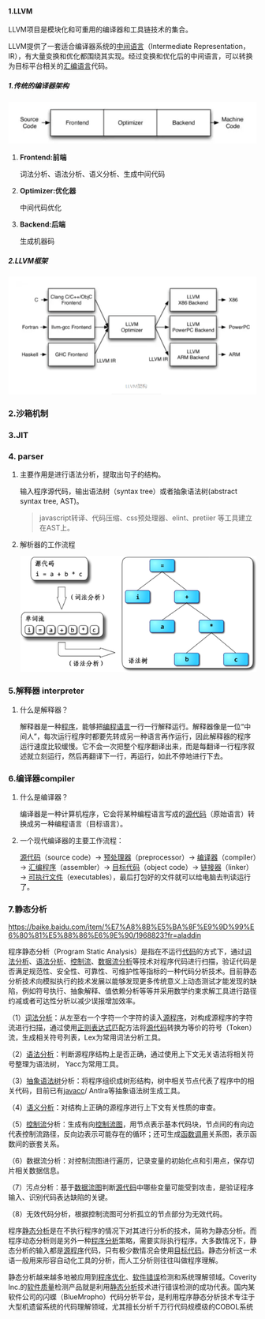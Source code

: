 #### 1.LLVM

LLVM项目是模块化和可重用的编译器和工具链技术的集合。

LLVM提供了一套适合编译器系统的[中间语言](https://zh.wikipedia.org/wiki/中間語言)（Intermediate Representation，IR），有大量变换和优化都围绕其实现。经过变换和优化后的中间语言，可以转换为目标平台相关的[汇编语言](https://zh.wikipedia.org/wiki/汇编语言)代码。

##### 1.传统的编译器架构

![image-20201211104959676](../image/image-20201211104959676.png)

1. **Frontend:前端**

   词法分析、语法分析、语义分析、生成中间代码

2. **Optimizer:优化器**

   中间代码优化

3. **Backend:后端**

   生成机器码

##### 2.LLVM框架

![image-20201211105155477](../image/image-20201211105155477.png)

### 2.沙箱机制

### 3.JIT

### 4. parser

1. 主要作用是进行语法分析，提取出句子的结构。

   输入程序源代码，输出语法树（syntax tree）或者抽象语法树(abstract syntax tree, AST)。

   > javascript转译、代码压缩、css预处理器、elint、pretiier 等工具建立在AST上。

2. 解析器的工作流程

   ![parser](../image/parser.png)

### 5.解释器 interpreter

1. 什么是解释器？

   解释器是一种[程序](https://zh.wikipedia.org/wiki/计算机程序)，能够把[编程语言](https://zh.wikipedia.org/wiki/程式語言)一行一行解释运行。解释器像是一位“中间人”，每次运行程序时都要先转成另一种语言再作运行，因此解释器的程序运行速度比较缓慢。它不会一次把整个程序翻译出来，而是每翻译一行程序叙述就立刻运行，然后再翻译下一行，再运行，如此不停地进行下去。



### 6.编译器compiler

1. 什么是编译器？

   编译器是一种计算机程序，它会将某种编程语言写成的[源代码](https://zh.wikipedia.org/wiki/原始碼)（原始语言）转换成另一种编程语言（目标语言）。

2. 一个现代编译器的主要工作流程：

   [源代码](https://zh.wikipedia.org/wiki/源代码)（source code）→ [预处理器](https://zh.wikipedia.org/wiki/预处理器)（preprocessor）→ [编译器](https://zh.wikipedia.org/wiki/编译器)（compiler）→ [汇编程序](https://zh.wikipedia.org/wiki/汇编程序)（assembler）→ [目标代码](https://zh.wikipedia.org/wiki/目标代码)（object code）→ [链接器](https://zh.wikipedia.org/wiki/链接器)（linker）→ [可执行文件](https://zh.wikipedia.org/wiki/執行檔)（executables），最后打包好的文件就可以给电脑去判读运行了。

### 7.静态分析

https://baike.baidu.com/item/%E7%A8%8B%E5%BA%8F%E9%9D%99%E6%80%81%E5%88%86%E6%9E%90/1968823?fr=aladdin

程序静态分析（Program Static Analysis）是指在不运行[代码](https://baike.baidu.com/item/代码/86048)的方式下，通过[词法分析](https://baike.baidu.com/item/词法分析/8853461)、[语法分析](https://baike.baidu.com/item/语法分析/8853407)、[控制流](https://baike.baidu.com/item/控制流/854473)、[数据流分析](https://baike.baidu.com/item/数据流分析/21496987)等技术对程序代码进行扫描，验证代码是否满足规范性、安全性、可靠性、可维护性等指标的一种代码分析技术。目前静态分析技术向模拟执行的技术发展以能够发现更多传统意义上动态测试才能发现的缺陷，例如符号执行、抽象解释、值依赖分析等等并采用数学约束求解工具进行路径约减或者可达性分析以减少误报增加效率。

（1）[词法分析](https://baike.baidu.com/item/词法分析)：从左至右一个字符一个字符的读入[源程序](https://baike.baidu.com/item/源程序)，对构成源程序的字符流进行扫描，通过使用[正则表达式](https://baike.baidu.com/item/正则表达式)匹配方法将[源代码](https://baike.baidu.com/item/源代码)转换为等价的符号（Token） 流，生成相关符号列表，Lex为常用词法分析工具。

（2）[语法分析](https://baike.baidu.com/item/语法分析)：判断源程序结构上是否正确，通过使用上下文无关语法将相关符号整理为语法树， Yacc为常用工具。

（3）[抽象语法树](https://baike.baidu.com/item/抽象语法树)分析：将程序组织成树形结构，树中相关节点代表了程序中的相关代码，目前已有[javacc](https://baike.baidu.com/item/javacc)/ Antlra等抽象语法树生成工具。

（4）[语义分析](https://baike.baidu.com/item/语义分析)：对结构上正确的源程序进行上下文有关性质的审查。

（5）[控制流](https://baike.baidu.com/item/控制流)分析：生成有向[控制流图](https://baike.baidu.com/item/控制流图)，用节点表示基本代码块，节点间的有向边代表控制流路径，反向边表示可能存在的循环；还可生成[函数调用](https://baike.baidu.com/item/函数调用)关系图，表示函数间的嵌套关系。

（6）数据流分析：对控制流图进行遍历，记录变量的初始化点和引用点，保存切片相关数据信息。

（7）污点分析：基于[数据流图](https://baike.baidu.com/item/数据流图)判断[源代码](https://baike.baidu.com/item/源代码)中哪些变量可能受到攻击，是验证程序输入、识别代码表达缺陷的关键。

（8）无效代码分析，根据控制流图可分析孤立的节点部分为无效代码。

程序[静态分析](https://baike.baidu.com/item/静态分析)是在不执行程序的情况下对其进行分析的技术，简称为静态分析。而程序动态分析则是另外一种[程序分析](https://baike.baidu.com/item/程序分析)策略，需要实际执行程序。大多数情况下，静态分析的输入都是[源程序](https://baike.baidu.com/item/源程序)代码，只有极少数情况会使用[目标代码](https://baike.baidu.com/item/目标代码)。静态分析这一术语一般用来形容自动化工具的分析，而人工分析则往往叫做程序理解。

静态分析越来越多地被应用到[程序优化](https://baike.baidu.com/item/程序优化)、[软件错误](https://baike.baidu.com/item/软件错误)检测和系统理解领域。Coverity Inc.的[软件质量](https://baike.baidu.com/item/软件质量)检测产品就是利用[静态分析](https://baike.baidu.com/item/静态分析)技术进行错误检测的成功代表。国内某软件公司的闪蝶（BlueMropho）代码分析平台，是利用程序静态分析技术专注于大型机遗留系统的代码理解领域，尤其擅长分析千万行代码规模级的COBOL系统

